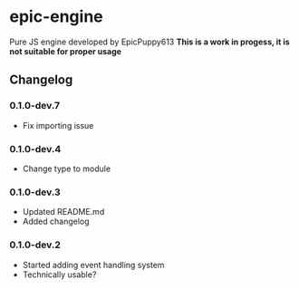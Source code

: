 # epic-engine

Pure JS engine developed by EpicPuppy613
**This is a work in progess, it is not suitable for proper usage**

## Changelog

### 0.1.0-dev.7

- Fix importing issue

### 0.1.0-dev.4

- Change type to module

### 0.1.0-dev.3

- Updated README.md
- Added changelog

### 0.1.0-dev.2

- Started adding event handling system
- Technically usable?